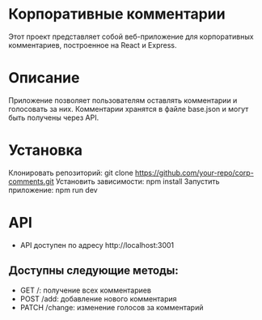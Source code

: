 # Корпоративные комментарии
Этот проект представляет собой веб-приложение для корпоративных комментариев, построенное на React и Express.

# Описание
Приложение позволяет пользователям оставлять комментарии и голосовать за них. Комментарии хранятся в файле base.json и могут быть получены через API.

# Установка
Клонировать репозиторий: git clone https://github.com/your-repo/corp-comments.git
Установить зависимости: npm install
Запустить приложение: npm run dev

# API
- API доступен по адресу http://localhost:3001

## Доступны следующие методы:
- GET /: получение всех комментариев
- POST /add: добавление нового комментария
- PATCH /change: изменение голосов за комментарий